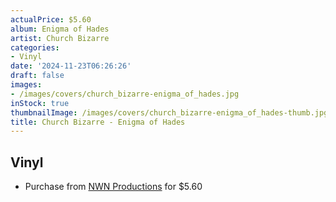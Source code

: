 ```yaml
---
actualPrice: $5.60
album: Enigma of Hades
artist: Church Bizarre
categories:
- Vinyl
date: '2024-11-23T06:26:26'
draft: false
images:
- /images/covers/church_bizarre-enigma_of_hades.jpg
inStock: true
thumbnailImage: /images/covers/church_bizarre-enigma_of_hades-thumb.jpg
title: Church Bizarre - Enigma of Hades
---
```


## Vinyl
* Purchase from [NWN Productions](http://shop.nwnprod.com/index.php?route=product/product&path=76&product_id=9292&sort=pd.name&order=ASC) for $5.60
